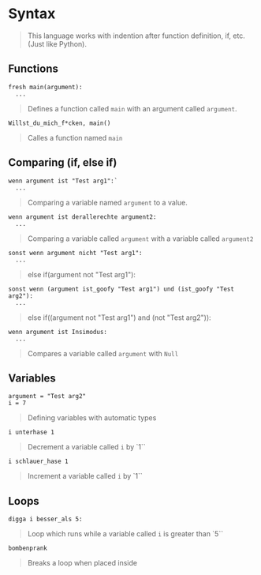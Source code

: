 # Syntax

> This language works with indention after function definition, if, etc. (Just like Python).

## Functions

```
fresh main(argument):
  ...
```
> Defines a function called `main` with an argument called `argument`.

```
Willst_du_mich_f*cken, main()
```
> Calles a function named `main`

## Comparing (if, else if)

```
wenn argument ist "Test arg1":`
  ...
```
> Comparing a variable named `argument` to a value. 

```
wenn argument ist derallerechte argument2:
  ...
```
> Comparing a variable called `argument` with a variable called `argument2`

```
sonst wenn argument nicht "Test arg1":
  ...
```
> else if(argument not "Test arg1"):

```
sonst wenn (argument ist_goofy "Test arg1") und (ist_goofy "Test arg2"):
  ...
```
>    else if((argument not "Test arg1") and (not "Test arg2")):
    
```
wenn argument ist Insimodus:
  ...
```
> Compares a variable called `argument` with `Null`

## Variables 

```
argument = "Test arg2"
i = 7
```
> Defining variables with automatic types

```
i unterhase 1
```
> Decrement a variable called `i` by `1``

```
i schlauer_hase 1
```
> Increment a variable called `i` by `1``

## Loops

```
digga i besser_als 5:
```
> Loop which runs while a variable called `i` is greater than `5``

```
bombenprank
```
> Breaks a loop when placed inside


